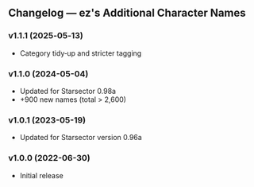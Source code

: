 ## Changelog — ez's Additional Character Names
### v1.1.1 (2025‑05‑13)
- Category tidy‑up and stricter tagging
### v1.1.0 (2024-05-04)
- Updated for Starsector 0.98a
- +900 new names (total > 2,600)
### v1.0.1 (2023-05-19)
- Updated for Starsector version 0.96a
### v1.0.0 (2022-06-30)
- Initial release
